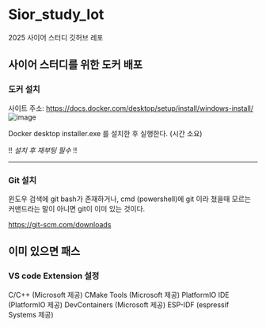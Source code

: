 # Sior_study_Iot
2025 사이어 스터디 깃허브 레포

## 사이어 스터디를 위한 도커 배포
### 도커 설치
사이트 주소:  https://docs.docker.com/desktop/setup/install/windows-install/
![image](https://github.com/user-attachments/assets/577c28a6-0357-4634-9831-425e9fe0dba9)

Docker desktop installer.exe 를 설치한 후 실행한다. (시간 소요)

!! _설치 후 재부팅 필수_ !!

---------------------------------

### Git 설치
윈도우 검색에 git bash가 존재하거나, cmd (powershell)에 git 이라 쳤을때 
모르는 커맨드라는 말이 아니면 git이 이미 있는 것이다.

https://git-scm.com/downloads

이미 있으면 패스
-------------------------------
### VS code Extension 설정

C/C++ (Microsoft 제공)
CMake Tools (Microsoft 제공)
PlatformIO IDE (PlatformIO 제공)
DevContainers (Microsoft 제공)
ESP-IDF (espressif Systems 제공)
